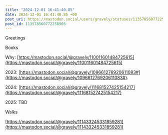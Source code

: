 ```yaml
---
title: "2024-12-01 16:41:40.85"
date: 2024-12-01 16:41:40.85 +00
post_uri: https://mastodon.social/users/gravely/statuses/113578560772258906
post_id: 113578560772258906
---
```

Greetings

Books

Why: [https://mastodon.social/@gravely/110011601484725615](https://mastodon.social/@gravely/110011601484725615)

2023: [https://mastodon.social/@gravely/109661276920611083#](https://mastodon.social/@gravely/109661276920611083#).

2024: [https://mastodon.social/@gravely/111681527425154217](https://mastodon.social/@gravely/111681527425154217)

2025: TBD

Walks

[https://mastodon.social/@gravely/111433245331859281](https://mastodon.social/@gravely/111433245331859281)


